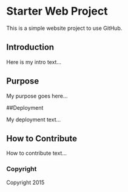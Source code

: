 # Starter Web Project

This is a simple website project to use GitHub.

## Introduction

Here is my intro text...

## Purpose

My purpose goes here...

##Deployment

My deployment text...

## How to Contribute

How to contribute text...

### Copyright

Copyright 2015